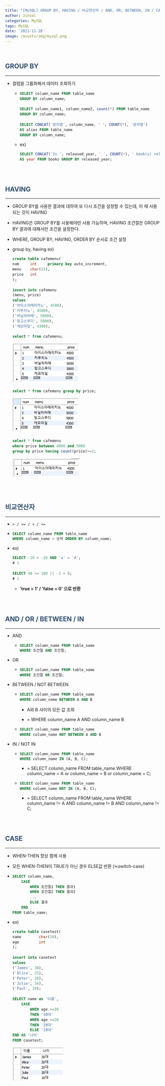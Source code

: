 ```yaml
---
title: "[MySQL] GROUP BY, HAVING / 비교연산자 / AND, OR, BETWEEN, IN / CASE"
author: Jinsol
categories: MySQL
tags: MySQL
date: '2021-11-20'
image: /assets/img/mysql.png
---
```


<br>

## <span style="color:#2E4C6D">GROUP BY</span>
<hr>

- 컬럼을 그룹화해서 데이터 조회하기

    -   ```sql
        SELECT column_name FROM table_name 
        GROUP BY column_name;

        SELECT column_name1, column_name2, count(*) FROM table_name 
        GROUP BY column_name;

        SELECT CONCAT('문자열', column_name, ' ', COUNT(*), '문자열') 
        AS alias FROM table_name 
        GROUP BY column_name;
        ```

    - ex) 

        ```sql
        SELECT CONCAT('In ', released_year, ' ', COUNT(*), ' book(s) released') 
        AS year FROM books GROUP BY released_year;
        ```

<br>
<br>

## <span style="color:#2E4C6D">HAVING</span>
<hr>

- GROUP BY를 사용한 결과에 대하여 또 다시 조건을 설정할 수 있는데, 이 때 사용되는 것이 HAVING

- HAVING은 GROUP BY를 사용해야만 사용 가능하며, HAVING 조건절은 GROUP BY 결과에 대해서만 조건을 설정한다.

- WHERE, GROUP BY, HAVING, ORDER BY 순서로 조건 설정

- group by, having ex)

    ```sql
    create table cafemenu(
    num		int		primary key auto_increment,
    menu	char(15),
    price	int
    );

    insert into cafemenu
    (menu, price)
    values 
    ('아이스아메리카노', 4500),
    ('카푸치노', 4500),
    ('바닐라라떼', 5000),
    ('망고스무디', 5800),
    ('캐모마일', 4300);

    select * from cafemenu;
    ```

    ![](/assets/img/having01.PNG)

    ```sql
    select * from cafemenu group by price;
    ```

    ![](/assets/img/having02.PNG)

    ```sql
    select * from cafemenu
    where price between 4000 and 5000
    group by price having count(price)>=2;
    ```

    ![](/assets/img/having03.PNG)

<br>
<br>

## <span style="color:#2E4C6D">비교연산자</span>
<hr>

- `> / >= / < / <=`

-   ```sql
    SELECT column_name FROM table_name 
    WHERE column_name > 숫자 ORDER BY column_name;
    ```

- ex)

    ```sql
    SELECT -10 > -20 AND 'a' = 'A';
    # 1

    SELECT 40 <= 100 || -2 > 0;
    # 1
    ```

    - **'true = 1' / 'false = 0' 으로 반환**

<br>
<br>

## <span style="color:#2E4C6D">AND / OR / BETWEEN / IN</span>
<hr>

- AND

    -   ```sql 
        SELECT column_name FROM table_name 
        WHERE 조건절 AND 조건절;
        ```

- OR

    -   ```sql
        SELECT column_name FROM table_name 
        WHERE 조건절 OR 조건절;
        ```

- BETWEEN / NOT BETWEEN

    -   ```sql
        SELECT column_name FROM table_name 
        WHERE column_name BETWEEN A AND B
        ```
        
        - A와 B 사이의 모든 값 조회

        - = WHERE column_name A AND column_name B
    
    -   ```sql
        SELECT column_name FROM table_name
        WHERE column_name NOT BETWEEN A AND B
        ```

- IN / NOT IN

    -   ```sql
        SELECT column_name FROM table_name 
        WHERE column_name IN (A, B, C);
        ```

        - = SELECT column_name FROM table_name WHERE column_name = A or column_name = B or column_name = C;

    -   ```sql
        SELECT column_name FROM table_name 
        WHERE column_name NOT IN (A, B, C);
        ```

        - = SELECT column_name FROM table_name WHERE column_name != A AND column_name != B AND column_name != C;

<br>
<br>

## <span style="color:#2E4C6D">CASE</span>
<hr>

- WHEN-THEN 항상 함께 사용

- 모든 WHEN-THEN이 TRUE가 아닌 경우 ELSE값 반환 (≒switch-case)

-   ```sql
    SELECT column_name,
        CASE 
            WHEN 조건절1 THEN 결과1
            WHEN 조건절2 THEN 결과2
            ...
            ELSE 결과
        END
    FROM table_name;
    ```

- ex)

    ```sql
    create table casetest(
    name		char(10),
    age			int
    );

    insert into casetest
    values
    ('James', 30),
    ('Alice', 25),
    ('Peter', 28),
    ('Julie', 34),
    ('Paul', 19);

    SELECT name as '이름',
        CASE
            WHEN age >=30
            THEN '30대'
            WHEN age >=20
            THEN '20대'
            ELSE '10대'
    END AS '나이'
    FROM casetest;
    ```

    ![](/assets/img/casewhen.PNG)